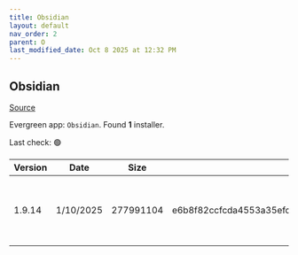 ```yaml
---
title: Obsidian
layout: default
nav_order: 2
parent: O
last_modified_date: Oct 8 2025 at 12:32 PM
---
```


## Obsidian

[Source](https://obsidian.md/)

Evergreen app: `Obsidian`. Found **1** installer.

Last check: 🟢

| Version | Date      | Size      | Sha256                                                           | Architecture | InstallerType | Type | URI                                                                                                                                                                                            |
| ------- | --------- | --------- | ---------------------------------------------------------------- | ------------ | ------------- | ---- | ---------------------------------------------------------------------------------------------------------------------------------------------------------------------------------------------- |
| 1.9.14  | 1/10/2025 | 277991104 | e6b8f82ccfcda4553a35efdfd17a56935b08543e82078d5aa1404d282cecf9ac | x86          | Default       | exe  | [https://github.com/obsidianmd/obsidian-releases/releases/download/v1.9.14/Obsidian-1.9.14.exe](https://github.com/obsidianmd/obsidian-releases/releases/download/v1.9.14/Obsidian-1.9.14.exe) |
